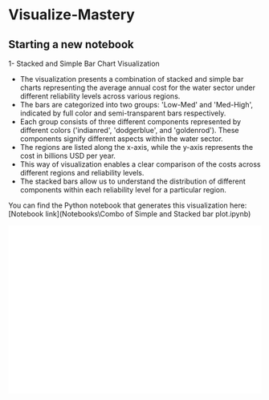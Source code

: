 # Visualize-Mastery

## Starting a new notebook

1- Stacked and Simple Bar Chart Visualization

- The visualization presents a combination of stacked and simple bar charts representing the average annual cost for the water sector under different reliability levels across various regions.
- The bars are categorized into two groups: 'Low-Med' and 'Med-High', indicated by full color and semi-transparent bars respectively.
- Each group consists of three different components represented by different colors ('indianred', 'dodgerblue', and 'goldenrod'). These components signify different aspects within the water sector.
- The regions are listed along the x-axis, while the y-axis represents the cost in billions USD per year.
- This way of visualization enables a clear comparison of the costs across different regions and reliability levels.
- The stacked bars allow us to understand the distribution of different components within each reliability level for a particular region.

You can find the Python notebook that generates this visualization here: [Notebook link](Notebooks\Combo of Simple and Stacked bar plot.ipynb)

![Combo of Simple and Stacked Bar Plot](Images\combo_of_simple_and_stacked_bar.png)